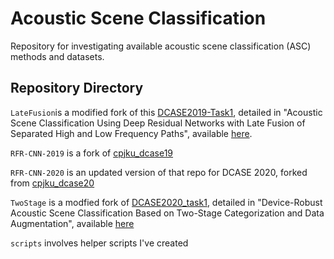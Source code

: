 # Acoustic Scene Classification
Repository for investigating available acoustic scene classification (ASC) methods and datasets.


## Repository Directory

`LateFusion`is a modified fork of this [DCASE2019-Task1](https://github.com/McDonnell-Lab/DCASE2019-Task1), detailed in "Acoustic Scene Classification Using Deep Residual Networks with Late Fusion of Separated High and Low Frequency Paths", available [here](https://dcase.community/documents/challenge2019/technical_reports/DCASE2019_McDonnell_53.pdf).

`RFR-CNN-2019` is a fork of [cpjku_dcase19](https://github.com/kkoutini/cpjku_dcase19)

`RFR-CNN-2020` is an updated version of that repo for DCASE 2020, forked from [cpjku_dcase20](https://github.com/kkoutini/cpjku_dcase20)

`TwoStage` is a modfied fork of [DCASE2020_task1](https://github.com/MihawkHu/DCASE2020_task1), detailed in "Device-Robust Acoustic Scene Classification Based on Two-Stage Categorization and Data Augmentation", available [here](https://dcase.community/documents/challenge2020/technical_reports/DCASE2020_Hu_114.pdf)

`scripts` involves helper scripts I've created
